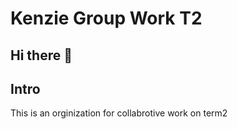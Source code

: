 # Kenzie Group Work T2
## Hi there 👋

## Intro
This is an orginization for collabrotive work on term2 
